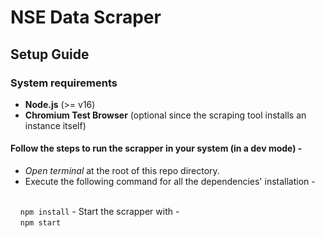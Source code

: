 # NSE Data Scraper

## Setup Guide

### System requirements
- **Node.js** (>= v16)
- **Chromium Test Browser** (optional since the scraping tool installs an instance itself)

#### Follow the steps to run the scrapper in your system (in a dev mode) -

- *Open terminal* at the root of this repo directory.
- Execute the following command for all the dependencies' installation -
<br>
&nbsp;&nbsp;&nbsp;&nbsp;<code>npm install</code>
- Start the scrapper with - 
 <br>
&nbsp;&nbsp;&nbsp;&nbsp;<code>npm start</code>